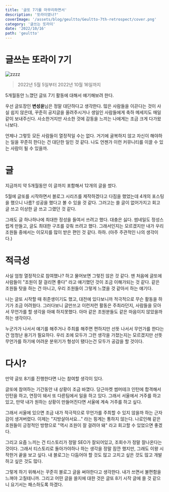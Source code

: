 ```yaml
---
title: '글또 7기를 마무리하면서'
description: '또라이였나?'
coverImage: '/assets/blog/geultto/Geultto-7th-retrospect/cover.png'
category: '글쓰는 또라이'
date: '2022/10/16'
path: 'geultto'
---
```


# 글쓰는 또라이 7기

![zzzz](/assets/blog/geultto/Geultto-7th-retrospect/zzzz.png)

> 2022년 5월 5일부터 2022년 10월 16일까지

5개월동안 느꼈던 글또 7기 활동에 대해서 얘기해보려 한다.

우선 글또장인 **변성윤**님은 정말 대단하다고 생각한다. 많은 사람들을 이끈다는 것이 사실 쉽지 않은데, 꾸준히 공지글을 올려주시거나 생일인 사람들에게 축하 메세지도 매일 같이 보내주신다. 사소한거지만 사소한 것에 감동을 느끼는 나에게는 조금 크게 다가왔나보다.

언제나 그렇듯 모든 사람들이 열정적일 수는 없다. 거기에 굴복하지 않고 자신이 해야하는 일을 꾸준히 한다는 건 대단한 일인 것 같다. 나도 언젠가 이런 커뮤니티를 이끌 수 있는 사람이 될 수 있을까.

# 글

지금까지 약 5개월동안 이 글까지 포함해서 12개의 글을 썼다.

5월에 글또를 시작하면서 블로그 시리즈를 제작하겠다고 다짐을 했었는데 4개의 포스팅을 했으니 나름? 성공을 했다고 볼 수 있을 것 같다. 그러고는 쓸 글이 없어가지고 회고글 쓰고 이상한 글 쓰고 그랬던 것 같다.

그래도 글 하나하나에 최대한 정성을 들여서 쓰려고 했다. 대충은 싫다. 썸네일도 정성스럽게 만들고, 글도 최대한 구조를 갖춰 쓰려고 했다. 그래서인지는 모르겠지만 내가 우리 조원들 중에서는 이모지를 많이 받은 편인 것 같다. 하하. (아주 주관적인 나의 생각이다.)

# 적극성

사실 엄청 열정적으로 참여했나? 하고 물어보면 그렇진 않은 것 같다. 맨 처음에 글또에 사람들이 "조원이 잘 걸리면 좋다" 라고 얘기했던 것이 조금 이해가되는 것 같다. 같은 조원들 탓을 하는 건 아니고, 우리 조원들이 그렇게 느꼈을 것 같아서 하는 얘기다.

나는 글또 시작할 때 취준생이기도 했고, 대전에 있다보니까 적극적으로 무슨 활동을 하기가 조금 어려웠다. 그러다보니 글만쓰고 이런저런 활동은 주최라던지, 사람들을 모아서 무언가를 할 생각을 아예 하지못했다. 아마 같은 조원분들도 같은 마음이지 않았을까 하는 생각이다.

누군가가 나서서 얘기를 해주거나 주최를 해주면 편하지만 선뜻 나서서 무언가를 한다는건 엄청난 용기가 필요하다. 우리 조에 모두가 그런 생각을 가졌는지는 모르겠지만 선뜻 무언가를 하기에 어려운 분위기가 형성이 됐다는건 모두가 공감을 할 것이다.

# 다시?

만약 글또 8기를 진행한다면 나는 참여할 생각이 있다.

글또에 참여하는 기간동안 내 상황이 조금 바꼈다. 당근마켓 썸머테크 인턴에 합격해서 인턴을 하고, 연장이 돼서 또 다른팀에서 일을 하고 있다. 그래서 서울에서 거주를 하고 있고, 만약 내가 원하는 상황이 만들어진다면 서울에 계속 거주를 하고 싶다.

그래서 서울에 있으면 조금 내가 적극적으로 무언가를 주최할 수 있지 않을까 하는 근자감이 생겨버렸다. 이제는 "지방살아서요..." 라는 핑계는 통하지 않는다. 나로인해 같은 조원들이 긍정적인 방향으로 "역시 조원이 잘 걸려야 돼" 라고 회고할 수 있었으면 좋겠다.

그리고 요즘 느끼는 건 티스토리가 정말 SEO가 잘되어있고, 조회수가 정말 잘나온다는 것이다. 그래서 티스토리로 돌아가야하나 하는 생각을 정말 잠깐 했지만, 그래도 이왕 시작한거 끝을 보고 싶다. 내 블로그는 다듬어야 할 것도 많고 고치고 싶은 것도 많고 개발하고 싶은 것도 많다.

그렇게 하기 위해서는 꾸준히 블로그 글을 써야한다고 생각한다. 내가 쓰면서 불편함을 느껴야 고칠테니까. 그리고 어떤 글을 쓸지에 대한 것은 글또 8기 시작 글에 쓸 것 같으니 요기서는 패스하도록 하겠다.
